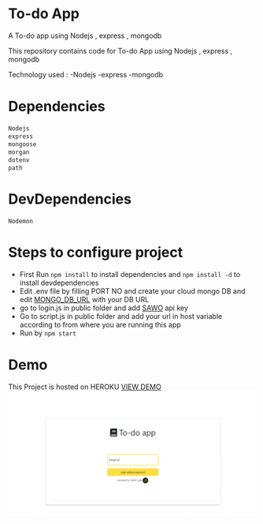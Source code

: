 # To-do App
A To-do app using Nodejs , express , mongodb

This repository contains code for To-do App using Nodejs , express , mongodb

Technology used : -Nodejs -express -mongodb

# Dependencies 

```
Nodejs
express
mongoose
morgan
dotenv
path
```


# DevDependencies 

```
Nodemon
```

# Steps to configure project
* First Run  ```npm install``` to install dependencies and ```npm install -d``` to install devdependencies
* Edit .env file by filling PORT NO and create your cloud mongo DB and edit [MONGO_DB_URL](https://docs.atlas.mongodb.com/getting-started/) with your DB URL
* go to login.js in public folder and add [SAWO](https://dev.sawolabs.com/dash/projects) api key
* Go to script.js in public folder and add your url in host variable according to from where you are running this app
* Run by ``` npm start  ```

# Demo
This Project is hosted on HEROKU [VIEW DEMO](https://to-do-project-app.herokuapp.com/)
![todo.gif](https://github.com/neenad99/To-Do-App/blob/master/todo.gif)
